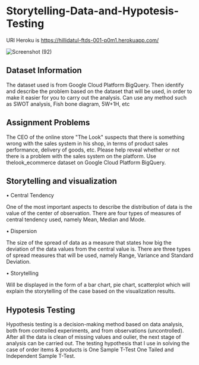 # Storytelling-Data-and-Hypotesis-Testing

URl Heroku is https://hillidatul-ftds-001-p0m1.herokuapp.com/

![Screenshot (92)](https://user-images.githubusercontent.com/105533908/181877178-ffde4e7d-89d4-4028-8c20-53cafab4fb0c.png)

## Dataset Information
The dataset used is from Google Cloud Platform BigQuery. Then identify and describe the problem based on the dataset that will be used, in order to make it easier for you to carry out the analysis. Can use any method such as SWOT analysis, Fish bone diagram, 5W+1H, etc

## Assignment Problems
The CEO of the online store "The Look" suspects that there is something wrong with the sales system in his shop, in terms of product sales performance, delivery of goods, etc. Please help reveal whether or not there is a problem with the sales system on the platform. Use thelook_ecommerce dataset on Google Cloud Platform BigQuery.

## Storytelling and visualization
• Central Tendency

One of the most important aspects to describe the distribution of data is the value of the center of observation. There are four types of measures of central tendency used, namely Mean, Median and Mode.

• Dispersion

The size of the spread of data as a measure that states how big the deviation of the data values from the central value is. There are three types of spread measures that will be used, namely Range, Variance and Standard Deviation.

• Storytelling

Will be displayed in the form of a bar chart, pie chart, scatterplot which will explain the storytelling of the case based on the visualization results.

## Hypotesis Testing
Hypothesis testing is a decision-making method based on data analysis, both from controlled experiments, and from observations (uncontrolled). After all the data is clean of missing values and oulier, the next stage of analysis can be carried out. The testing hypothesis that I use in solving the case of order items & products is One Sample T-Test One Tailed and Independent Sample T-Test.

